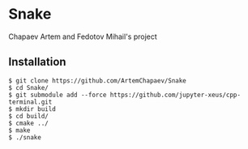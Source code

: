 # Snake
Chapaev Artem and Fedotov Mihail's project

## Installation

````
$ git clone https://github.com/ArtemChapaev/Snake  
$ cd Snake/
$ git submodule add --force https://github.com/jupyter-xeus/cpp-terminal.git
$ mkdir build
$ cd build/
$ cmake ../
$ make
$ ./snake
